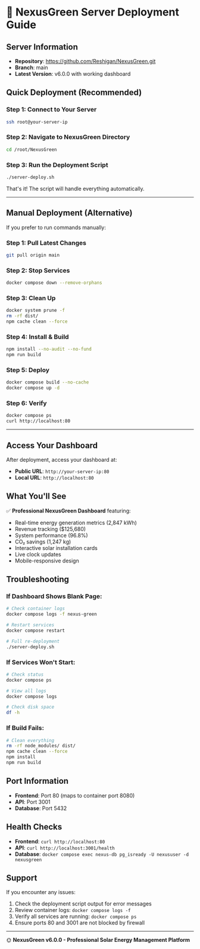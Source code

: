 # 🚀 NexusGreen Server Deployment Guide

## Server Information
- **Repository**: https://github.com/Reshigan/NexusGreen.git
- **Branch**: main
- **Latest Version**: v6.0.0 with working dashboard

## Quick Deployment (Recommended)

### Step 1: Connect to Your Server
```bash
ssh root@your-server-ip
```

### Step 2: Navigate to NexusGreen Directory
```bash
cd /root/NexusGreen
```

### Step 3: Run the Deployment Script
```bash
./server-deploy.sh
```

That's it! The script will handle everything automatically.

---

## Manual Deployment (Alternative)

If you prefer to run commands manually:

### Step 1: Pull Latest Changes
```bash
git pull origin main
```

### Step 2: Stop Services
```bash
docker compose down --remove-orphans
```

### Step 3: Clean Up
```bash
docker system prune -f
rm -rf dist/
npm cache clean --force
```

### Step 4: Install & Build
```bash
npm install --no-audit --no-fund
npm run build
```

### Step 5: Deploy
```bash
docker compose build --no-cache
docker compose up -d
```

### Step 6: Verify
```bash
docker compose ps
curl http://localhost:80
```

---

## Access Your Dashboard

After deployment, access your dashboard at:
- **Public URL**: `http://your-server-ip:80`
- **Local URL**: `http://localhost:80`

## What You'll See

✅ **Professional NexusGreen Dashboard** featuring:
- Real-time energy generation metrics (2,847 kWh)
- Revenue tracking ($125,680)
- System performance (96.8%)
- CO₂ savings (1,247 kg)
- Interactive solar installation cards
- Live clock updates
- Mobile-responsive design

## Troubleshooting

### If Dashboard Shows Blank Page:
```bash
# Check container logs
docker compose logs -f nexus-green

# Restart services
docker compose restart

# Full re-deployment
./server-deploy.sh
```

### If Services Won't Start:
```bash
# Check status
docker compose ps

# View all logs
docker compose logs

# Check disk space
df -h
```

### If Build Fails:
```bash
# Clean everything
rm -rf node_modules/ dist/
npm cache clean --force
npm install
npm run build
```

## Port Information

- **Frontend**: Port 80 (maps to container port 8080)
- **API**: Port 3001
- **Database**: Port 5432

## Health Checks

- **Frontend**: `curl http://localhost:80`
- **API**: `curl http://localhost:3001/health`
- **Database**: `docker compose exec nexus-db pg_isready -U nexususer -d nexusgreen`

## Support

If you encounter any issues:
1. Check the deployment script output for error messages
2. Review container logs: `docker compose logs -f`
3. Verify all services are running: `docker compose ps`
4. Ensure ports 80 and 3001 are not blocked by firewall

---

🌞 **NexusGreen v6.0.0 - Professional Solar Energy Management Platform**